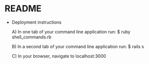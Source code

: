 # README


* Deployment instructions

  A) In one tab of your command line application run:
    $ ruby shell_commands.rb

  B) In a second tab of your command line application run:
    $ rails s

  C) In your browser, navigate to localhost:3000

